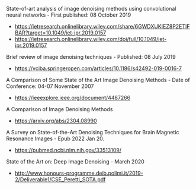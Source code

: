 
State-of-art analysis of image denoising methods using convolutional neural networks - First published: 08 October 2019
- https://ietresearch.onlinelibrary.wiley.com/share/6GWDXUKIEZ8P2ETIFBAR?target=10.1049/iet-ipr.2019.0157
- https://ietresearch.onlinelibrary.wiley.com/doi/full/10.1049/iet-ipr.2019.0157


Brief review of image denoising techniques - Published: 08 July 2019
- https://vciba.springeropen.com/articles/10.1186/s42492-019-0016-7


A Comparison of Some State of the Art Image Denoising Methods - Date of Conference: 04-07 November 2007 
- https://ieeexplore.ieee.org/document/4487266


A Comparison of Image Denoising Methods
- https://arxiv.org/abs/2304.08990


A Survey on State-of-the-Art Denoising Techniques for Brain Magnetic Resonance Images - Epub 2022 Jan 20.
- https://pubmed.ncbi.nlm.nih.gov/33513109/


State of the Art on: Deep Image Denoising - March 2020
- http://www.honours-programme.deib.polimi.it/2019-2/Deliverable1/CSE_Peretti_SOTA.pdf


